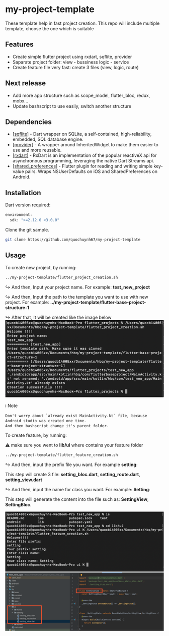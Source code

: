# my-project-template
These template help in fast project creation. This repo will include multiple template, choose the one which is suitable

## Features

- Create simple flutter project using rxdart, sqflite, provider
- Saparate project folder: view - bussiness logic - service
- Create feature file very fast: create 3 files (view, logic, route)

## Next release
- Add more app structure such as scope_model, flutter_bloc, redux, mobx...
- Update bashscript to use easily, switch another structure

## Dependencies

- [[sqflite]](https://pub.dev/packages/sqflite) - Dart wrapper on SQLite, a self-contained, high-reliability, embedded, SQL database engine.
- [[provider]](https://pub.dev/packages/provider) - A wrapper around InheritedWidget to make them easier to use and more reusable.
- [[rxdart]](https://pub.dev/packages/rxdart) - RxDart is an implementation of the popular reactiveX api for asynchronous programming, leveraging the native Dart Streams api.
- [[shared_preferences]](https://pub.dev/packages/shared_preferences) - Flutter plugin for reading and writing simple key-value pairs. Wraps NSUserDefaults on iOS and SharedPreferences on Android.

## Installation
Dart version required:
```dart
environment:
  sdk: ">=2.12.0 <3.0.0"
```


Clone the git sample.

```sh
git clone https://github.com/quochuynh67/my-project-template
```

## Usage
To create new project, by running:
```sh
../my-project-template/flutter_project_creation.sh
```

:arrow_right_hook: And then, Input your project name. For example: **test_new_project**

:arrow_right_hook: And then, Input the path to the template you want to use with new project. For example: **../my-project-template/flutter-base-project-structure-1**

:arrow_right_hook: After that, It will be created like the image below
![image info](./pictures/create_project.png)


:information_source: Note
 ``` 
Don't worry about `already exist MainActivity.kt` file, because Android studio was created one time.
And then bashscript change it's parent folder.
```

To create feature, by running:

:warning: make sure you went to **lib/ui** where contains your feature folder
```sh
../my-project-template/flutter_feature_creation.sh
```
:arrow_right_hook: And then, input the prefix file you want. For example **setting**:

This step will create 3 file: **setting_bloc.dart**, **setting_route.dart**, **setting_view.dart**

:arrow_right_hook: And then, input the name for class you want. For example: **Setting**:

This step will generate the content into the file such as: **SettingView**, **SettingBloc**.

![image info](./pictures/create_feature.png)
![image info](./pictures/code.png)
